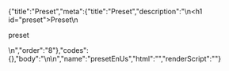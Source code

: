 {"title":"Preset","meta":{"title":"Preset","description":"\n<h1 id=\"preset\">Preset</h1>\n<p>preset</p>\n","order":"8"},"codes":{},"body":"\n\n","name":"presetEnUs","html":"","renderScript":"<script>(function(){})()</script>"}